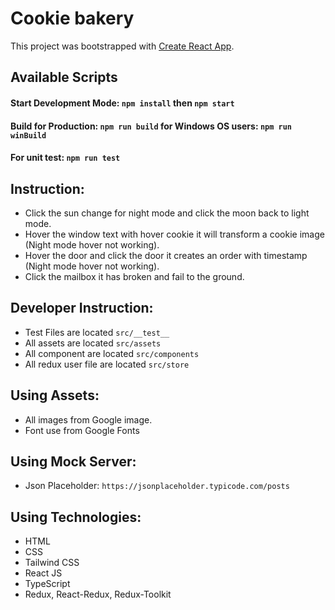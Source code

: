 # Cookie bakery

This project was bootstrapped with [Create React App](https://github.com/facebook/create-react-app).

## Available Scripts
#### Start Development Mode: `npm install` then `npm start`
#### Build for Production: `npm run build` for Windows OS users: `npm run winBuild`
#### For unit test: `npm run test`

## Instruction:
- Click the sun change for night mode and click the moon back to light mode.
- Hover the window text with hover cookie it will transform a cookie image (Night mode hover not working).
- Hover the door and click the door it creates an order with timestamp (Night mode hover not working).
- Click the mailbox it has broken and fail to the ground.

## Developer Instruction:
- Test Files are located `src/__test__`
- All assets are located `src/assets`
- All component are located `src/components`
- All redux user file are located `src/store`

## Using Assets:
- All images from Google image.
- Font use from Google Fonts

## Using Mock Server:
- Json Placeholder: `https://jsonplaceholder.typicode.com/posts`

## Using Technologies:
- HTML
- CSS
- Tailwind CSS
- React JS
- TypeScript
- Redux, React-Redux, Redux-Toolkit

